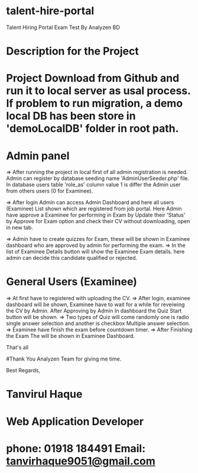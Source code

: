 # talent-hire-portal
 Talent Hiring Portal Exam Test By Analyzen BD
 
 # Description for the Project
 
# Project Download from Github and run it to local server as usal process. If problem to run migration, a demo local DB has been store in 'demoLocalDB' folder in root path.

# Admin panel

 => After running the project in local first of all admin registration is needed. Admin can register by database seeding name 'AdminUserSeeder.php' file. In database users table 'role_as' column value 1 is differ the Admin user from others users (0 for Examinee).
 
 => After login Admin can access Admin Dashboard and here all users (Examinee) List shown which are registered from job portal. Here Admin have approve a Examinee for performing in Exam by Update their 'Status' by Approve for Exam option and check their CV without downloading, open in new tab.
 
 => Admin have to create quizzes for Exam, these will be shown in Examinee dashboard who are approved by admin for performing the exam.
 => In the list of Examinee Details button will show the Examinee Exam details. here admin can decide this candidate qualified or rejected.
 
 # General Users (Examinee)
 => At first have to registered with uploading the CV.
 => After login, examinee dashboard will be shown, Examinee have to wait for a while for reveiwing the CV by Admin. After Approving by Admin In dashboard the Quiz Start button will be shown.
 => Two types of Quiz will come randomly one is radio single answer selection and another is checkbox Multiple answer selection.
 => Examinee have finish the exam before countdown timer.
 => After Finishing the Exam The will be shown in Examinee Dashboard.
  
  That's all
  
  #Thank You Analyzen Team for giving me time.
  
  Best Regards,
  
  # Tanvirul Haque
  # Web Application Developer
  # phone: 01918 184491 Email: tanvirhaque9051@gmail.com

